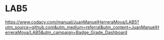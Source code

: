 # LAB5
https://www.codacy.com/manual/JuanManuelHerreraMoya/LAB5?utm_source=github.com&utm_medium=referral&utm_content=JuanManuelHerreraMoya/LAB5&utm_campaign=Badge_Grade_Dashboard
